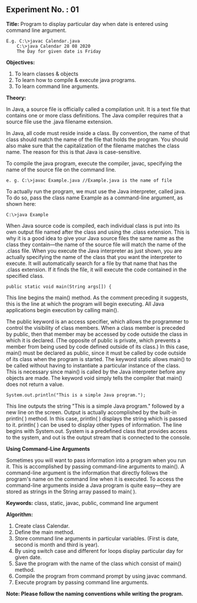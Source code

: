## **Experiment No. : 01**

**Title:** Program to display particular day when date is entered using command line
argument.

    E.g. C:\>javac Calendar.java
        C:\>java Calendar 28 08 2020
        The Day for given date is Friday

**Objectives:**

1. To learn classes & objects
2. To learn how to compile & execute java programs.
3. To learn command line arguments.

**Theory:**

In Java, a source file is officially called a compilation unit. It is a text file that
contains one or more class definitions. The Java compiler requires that a source file use the
.java filename extension.

In Java, all code must reside inside a class. By convention, the name of that
class should match the name of the file that holds the program. You should also make sure
that the capitalization of the filename matches the class name. The reason for this is that Java
is case-sensitive.

To compile the java program, execute the compiler, javac, specifying the
name of the source file on the command line.

    e. g. C:\>javac Example.java //Example.java is the name of file

To actually run the program, we must use the Java interpreter, called java. To do so,
pass the class name Example as a command-line argument, as shown here:

    C:\>java Example

When Java source code is compiled, each individual class is put into its own output
file named after the class and using the .class extension. This is why it is a good idea to give
your Java source files the same name as the class they contain—the name of the source file
will match the name of the .class file. When you execute the Java interpreter as just shown,
you are actually specifying the name of the class that you want the interpreter to execute. It
will automatically search for a file by that name that has the .class extension. If it finds the
file, it will execute the code contained in the specified class.

    public static void main(String args[]) {

This line begins the main() method. As the comment preceding it suggests, this is the
line at which the program will begin executing. All Java applications begin execution by
calling main().

The public keyword is an access specifier, which allows the programmer to control
the visibility of class members. When a class member is preceded by public, then that
member may be accessed by code outside the class in which it is declared. (The opposite of
public is private, which prevents a member from being used by code defined outside of its
class.) In this case, main() must be declared as public, since it must be called by code outside
of its class when the program is started. The keyword static allows main() to be called
without having to instantiate a particular instance of the class. This is necessary since main() is called by the Java interpreter before any objects are made. The keyword void simply tells
the compiler that main() does not return a value.

    System.out.println("This is a simple Java program.");

This line outputs the string "This is a simple Java program." followed by a new line
on the screen. Output is actually accomplished by the built-in println( ) method. In this case,
println( ) displays the string which is passed to it. println( ) can be used to display other types
of information. The line begins with System.out. System is a predefined class that provides
access to the system, and out is the output stream that is connected to the console.

**Using Command-Line Arguments**

Sometimes you will want to pass information into a program when you run it. This is
accomplished by passing command-line arguments to main(). A command-line
argument is the information that directly follows the program's name on the command line
when it is executed. To access the command-line arguments inside a Java program is
quite easy—they are stored as strings in the String array passed to main( ).

**Keywords:** class, static, javac, public, command line argument

**Algorithm:**

1. Create class Calendar.
2. Define the main method.
3. Store command line arguments in particular variables. (First is date, second is
   month and third is year).
4. By using switch case and different for loops display particular day for given date.
5. Save the program with the name of the class which consist of main() method.
6. Compile the program from command prompt by using javac command.
7. Execute program by passing command line arguments.

**Note: Please follow the naming conventions while writing the program.**

